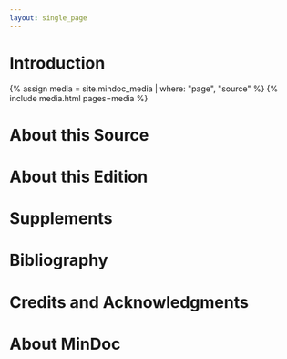 ```yaml
---
layout: single_page
---
```


# Introduction

{% assign media = site.mindoc_media | where: "page", "source" %}
{% include media.html pages=media %}


# About this Source

# About this Edition

# Supplements

# Bibliography

# Credits and Acknowledgments

# About MinDoc



